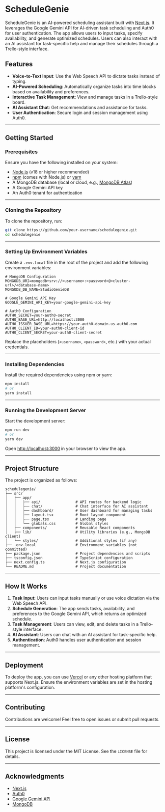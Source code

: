 # ScheduleGenie

ScheduleGenie is an AI-powered scheduling assistant built with [Next.js](https://nextjs.org). It leverages the Google Gemini API for AI-driven task scheduling and Auth0 for user authentication. The app allows users to input tasks, specify availability, and generate optimized schedules. Users can also interact with an AI assistant for task-specific help and manage their schedules through a Trello-style interface.

## Features

- **Voice-to-Text Input**: Use the Web Speech API to dictate tasks instead of typing.
- **AI-Powered Scheduling**: Automatically organize tasks into time blocks based on availability and preferences.
- **Interactive Task Management**: View and manage tasks in a Trello-style board.
- **AI Assistant Chat**: Get recommendations and assistance for tasks.
- **User Authentication**: Secure login and session management using Auth0.

---

## Getting Started

### Prerequisites

Ensure you have the following installed on your system:

- [Node.js](https://nodejs.org/) (v18 or higher recommended)
- [npm](https://www.npmjs.com/) (comes with Node.js) or [yarn](https://yarnpkg.com/)
- A MongoDB database (local or cloud, e.g., [MongoDB Atlas](https://www.mongodb.com/cloud/atlas))
- A Google Gemini API key
- An Auth0 tenant for authentication

---

### Cloning the Repository

To clone the repository, run:

```bash
git clone https://github.com/your-username/schedulegenie.git
cd schedulegenie
```

---

### Setting Up Environment Variables

Create a `.env.local` file in the root of the project and add the following environment variables:

```env
# MongoDB Configuration
MONGODB_URI=mongodb+srv://<username>:<password>@<cluster-url>/<database-name>
MONGODB_DB_NAME=StudioGenieDB

# Google Gemini API Key
GOOGLE_GEMINI_API_KEY=your-google-gemini-api-key

# Auth0 Configuration
AUTH0_SECRET=your-auth0-secret
AUTH0_BASE_URL=http://localhost:3000
AUTH0_ISSUER_BASE_URL=https://your-auth0-domain.us.auth0.com
AUTH0_CLIENT_ID=your-auth0-client-id
AUTH0_CLIENT_SECRET=your-auth0-client-secret
```

Replace the placeholders (`<username>`, `<password>`, etc.) with your actual credentials.

---

### Installing Dependencies

Install the required dependencies using npm or yarn:

```bash
npm install
# or
yarn install
```

---

### Running the Development Server

Start the development server:

```bash
npm run dev
# or
yarn dev
```

Open [http://localhost:3000](http://localhost:3000) in your browser to view the app.

---

## Project Structure

The project is organized as follows:

```
schedulegenie/
├── src/
│   ├── app/
│   │   ├── api/                # API routes for backend logic
│   │   ├── chat/               # Chat interface for AI assistant
│   │   ├── dashboard/          # User dashboard for managing tasks
│   │   ├── layout.tsx          # Root layout component
│   │   ├── page.tsx            # Landing page
│   │   └── globals.css         # Global styles
│   ├── components/             # Reusable React components
│   ├── lib/                    # Utility libraries (e.g., MongoDB client)
│   └── styles/                 # Additional styles (if any)
├── .env.local                  # Environment variables (not committed)
├── package.json                # Project dependencies and scripts
├── tsconfig.json               # TypeScript configuration
├── next.config.ts              # Next.js configuration
└── README.md                   # Project documentation
```

---

## How It Works

1. **Task Input**: Users can input tasks manually or use voice dictation via the Web Speech API.
2. **Schedule Generation**: The app sends tasks, availability, and preferences to the Google Gemini API, which returns an optimized schedule.
3. **Task Management**: Users can view, edit, and delete tasks in a Trello-style interface.
4. **AI Assistant**: Users can chat with an AI assistant for task-specific help.
5. **Authentication**: Auth0 handles user authentication and session management.

---

## Deployment

To deploy the app, you can use [Vercel](https://vercel.com/) or any other hosting platform that supports Next.js. Ensure the environment variables are set in the hosting platform's configuration.

---

## Contributing

Contributions are welcome! Feel free to open issues or submit pull requests.

---

## License

This project is licensed under the MIT License. See the `LICENSE` file for details.

---

## Acknowledgments

- [Next.js](https://nextjs.org)
- [Auth0](https://auth0.com)
- [Google Gemini API](https://cloud.google.com/generative-ai)
- [MongoDB](https://www.mongodb.com)
